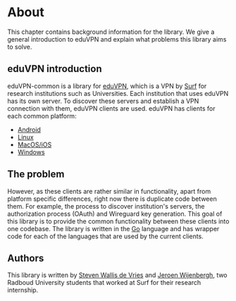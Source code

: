 # About
This chapter contains background information for the library. We give a general introduction to eduVPN and explain what problems this library aims to solve.

## eduVPN introduction
eduVPN-common is a library for [eduVPN](https://www.eduvpn.org/), which is a VPN by [Surf](https://www.surf.nl) for research institutions such as Universities. Each institution that  uses eduVPN has its own server. To discover these servers and establish a VPN connection with them, eduVPN clients are used. eduVPN has clients for each common platform:
- [Android](https://github.com/eduvpn/android)
- [Linux](https://github.com/eduvpn/python-eduvpn-client)
- [MacOS/iOS](https://github.com/eduvpn/apple)
- [Windows](https://github.com/Amebis/eduVPN)

## The problem
However, as these clients are rather similar in functionality, apart from platform specific differences, right now there is duplicate code between them. For example, the process to discover institution's servers, the authorization process (OAuth) and Wireguard key generation.
This goal of this library is to provide the common functionality between these clients into one codebase. The library is written in the [Go](https://go.dev/) language and has wrapper code for each of the languages that are used by the current clients.

## Authors
This library is written by [Steven Wallis de Vries](https://github.com/stevenwdv) and [Jeroen Wijenbergh](https://github.com/jwijenbergh), two Radboud University students that worked at Surf for their research internship.
